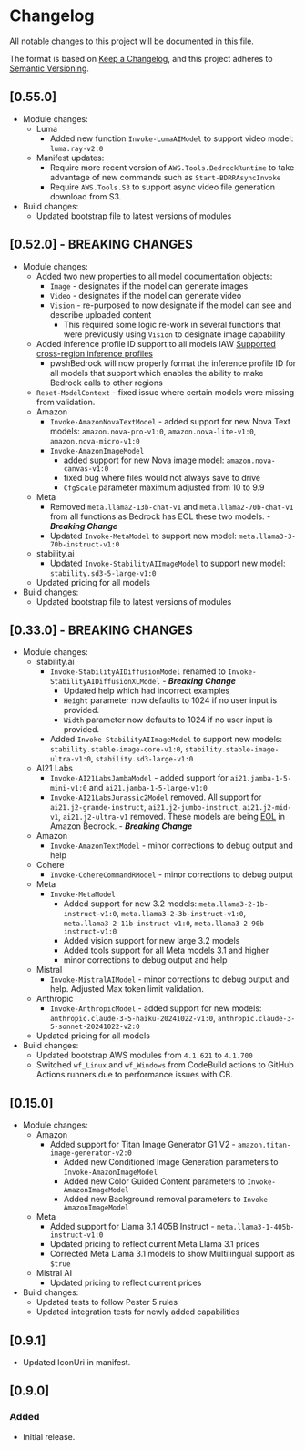 # Changelog

All notable changes to this project will be documented in this file.

The format is based on [Keep a Changelog](https://keepachangelog.com/en/1.2.0/),
and this project adheres to [Semantic Versioning](https://semver.org/spec/v2.0.0.html).

## [0.55.0]

- Module changes:
    - Luma
        - Added new function `Invoke-LumaAIModel` to support video model: `luma.ray-v2:0`
    - Manifest updates:
        - Require more recent version of `AWS.Tools.BedrockRuntime` to take advantage of new commands such as `Start-BDRRAsyncInvoke`
        - Require `AWS.Tools.S3` to support async video file generation download from S3.
- Build changes:
    - Updated bootstrap file to latest versions of modules

## [0.52.0] - **BREAKING CHANGES**

- Module changes:
    - Added two new properties to all model documentation objects:
        - `Image` - designates if the model can generate images
        - `Video` - designates if the model can generate video
        - `Vision` - re-purposed to now designate if the model can see and describe uploaded content
            - This required some logic re-work in several functions that were previously using `Vision` to designate image capability
    - Added inference profile ID support to all models IAW [Supported cross-region inference profiles](https://docs.aws.amazon.com/bedrock/latest/userguide/inference-profiles-support.html)
        - pwshBedrock will now properly format the inference profile ID for all models that support which enables the ability to make Bedrock calls to other regions
    - `Reset-ModelContext` - fixed issue where certain models were missing from validation.
    - Amazon
        - `Invoke-AmazonNovaTextModel` - added support for new Nova Text models: `amazon.nova-pro-v1:0`, `amazon.nova-lite-v1:0`, `amazon.nova-micro-v1:0`
        - `Invoke-AmazonImageModel`
            - added support for new Nova image model: `amazon.nova-canvas-v1:0`
            - fixed bug where files would not always save to drive
            - `CfgScale` parameter maximum adjusted from 10 to 9.9
    - Meta
        - Removed `meta.llama2-13b-chat-v1` and `meta.llama2-70b-chat-v1` from all functions as Bedrock has EOL these two models. - ***Breaking Change***
        - Updated `Invoke-MetaModel` to support new model: `meta.llama3-3-70b-instruct-v1:0`
    - stability.ai
        - Updated `Invoke-StabilityAIImageModel` to support new model: `stability.sd3-5-large-v1:0`
    - Updated pricing for all models
- Build changes:
    - Updated bootstrap file to latest versions of modules

## [0.33.0] - **BREAKING CHANGES**

- Module changes:
    - stability.ai
        - `Invoke-StabilityAIDiffusionModel` renamed to `Invoke-StabilityAIDiffusionXLModel` - ***Breaking Change***
            - Updated help which had incorrect examples
            - `Height` parameter now defaults to 1024 if no user input is provided.
            - `Width` parameter now defaults to 1024 if no user input is provided.
        - Added `Invoke-StabilityAIImageModel` to support new models: `stability.stable-image-core-v1:0`, `stability.stable-image-ultra-v1:0`, `stability.sd3-large-v1:0`
    - AI21 Labs
        - `Invoke-AI21LabsJambaModel` - added support for `ai21.jamba-1-5-mini-v1:0` and `ai21.jamba-1-5-large-v1:0`
        - `Invoke-AI21LabsJurassic2Model` removed. All support for `ai21.j2-grande-instruct`, `ai21.j2-jumbo-instruct`, `ai21.j2-mid-v1`, `ai21.j2-ultra-v1` removed. These models are being [EOL](https://docs.aws.amazon.com/bedrock/latest/userguide/model-lifecycle.html) in Amazon Bedrock. - ***Breaking Change***
    - Amazon
        - `Invoke-AmazonTextModel` - minor corrections to debug output and help
    - Cohere
        - `Invoke-CohereCommandRModel` - minor corrections to debug output
    - Meta
        - `Invoke-MetaModel`
            - Added support for new 3.2 models: `meta.llama3-2-1b-instruct-v1:0`, `meta.llama3-2-3b-instruct-v1:0`, `meta.llama3-2-11b-instruct-v1:0`,  `meta.llama3-2-90b-instruct-v1:0`
            - Added vision support for new large 3.2 models
            - Added tools support for all Meta models 3.1 and higher
            - minor corrections to debug output and help
    - Mistral
        - `Invoke-MistralAIModel` - minor corrections to debug output and help. Adjusted Max token limit validation.
    - Anthropic
        - `Invoke-AnthropicModel` - added support for new models: `anthropic.claude-3-5-haiku-20241022-v1:0`, `anthropic.claude-3-5-sonnet-20241022-v2:0`
    - Updated pricing for all models
- Build changes:
    - Updated bootstrap AWS modules from `4.1.621` to `4.1.700`
    - Switched `wf_Linux` and `wf_Windows` from CodeBuild actions to GitHub Actions runners due to performance issues with CB.

## [0.15.0]

- Module changes:
    - Amazon
        - Added support for Titan Image Generator G1 V2 - `amazon.titan-image-generator-v2:0`
            - Added new Conditioned Image Generation parameters to `Invoke-AmazonImageModel`
            - Added new Color Guided Content parameters to `Invoke-AmazonImageModel`
            - Added new Background removal parameters to `Invoke-AmazonImageModel`
    - Meta
        - Added support for Llama 3.1 405B Instruct - `meta.llama3-1-405b-instruct-v1:0`
        - Updated pricing to reflect current Meta Llama 3.1 prices
        - Corrected Meta Llama 3.1 models to show Multilingual support as `$true`
    - Mistral AI
        - Updated pricing to reflect current prices
- Build changes:
    - Updated tests to follow Pester 5 rules
    - Updated integration tests for newly added capabilities

## [0.9.1]

- Updated IconUri in manifest.

## [0.9.0]

### Added

- Initial release.
